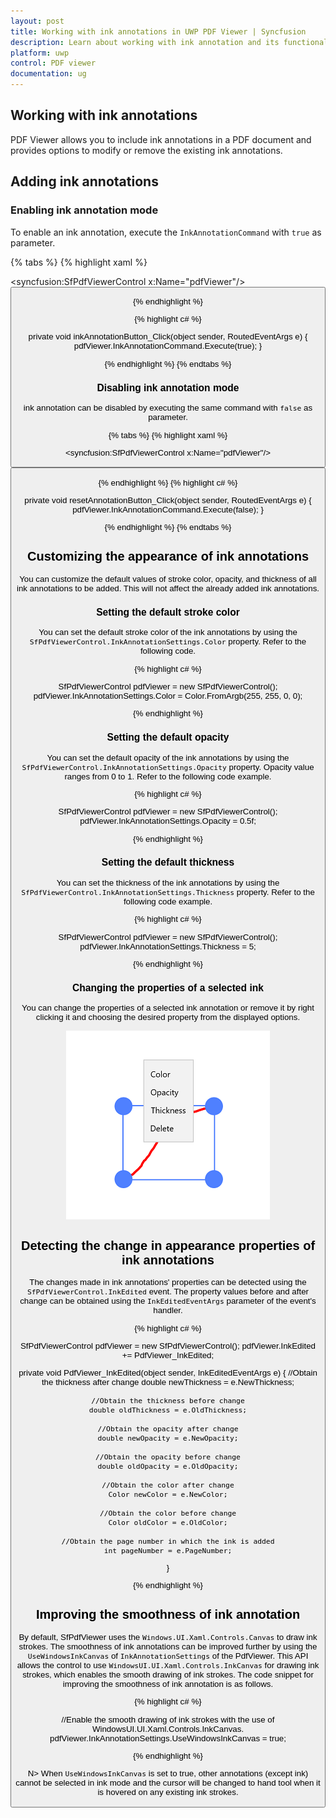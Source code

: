 ```yaml
---
layout: post
title: Working with ink annotations in UWP PDF Viewer | Syncfusion
description: Learn about working with ink annotation and its functionalities in Syncfusion Essential PDF viewer for UWP platform. 
platform: uwp
control: PDF viewer
documentation: ug
---
```


## Working with ink annotations

PDF Viewer allows you to include ink annotations in a PDF document and provides options to modify or remove the existing ink annotations.

## Adding ink annotations

### Enabling ink annotation mode

To enable an ink annotation, execute the `InkAnnotationCommand` with `true` as parameter.

{% tabs %}
{% highlight xaml %}

<syncfusion:SfPdfViewerControl x:Name="pdfViewer"/>
<Button x:Name="inkAnnotationButton" Click="inkAnnotationButton_Click"/>

{% endhighlight %}

{% highlight c# %}

private void inkAnnotationButton_Click(object sender, RoutedEventArgs e)
{
	pdfViewer.InkAnnotationCommand.Execute(true);
}

{% endhighlight %}
{% endtabs %}

### Disabling ink annotation mode

ink annotation can be disabled by executing the same command with `false` as parameter. 

{% tabs %}
{% highlight xaml %}

<syncfusion:SfPdfViewerControl x:Name="pdfViewer"/>
<Button x:Name="resetAnnotationButton" Click="resetAnnotationButton_Click" />

{% endhighlight %}
{% highlight c# %}

private void resetAnnotationButton_Click(object sender, RoutedEventArgs e)
{
	pdfViewer.InkAnnotationCommand.Execute(false);
}

{% endhighlight %}
{% endtabs %}

## Customizing the appearance of ink annotations

You can customize the default values of stroke color, opacity, and thickness of all ink annotations to be added. This will not affect the already added ink annotations.

### Setting the default stroke color

You can set the default stroke color of the ink annotations by using the `SfPdfViewerControl.InkAnnotationSettings.Color` property. Refer to the following code. 
 
{% highlight c# %}

SfPdfViewerControl pdfViewer = new SfPdfViewerControl();
pdfViewer.InkAnnotationSettings.Color = Color.FromArgb(255, 255, 0, 0);

{% endhighlight %}

### Setting the default opacity

You can set the default opacity of the ink annotations by using the `SfPdfViewerControl.InkAnnotationSettings.Opacity` property. Opacity value ranges from 0 to 1. Refer to the following code example.

{% highlight c# %}

SfPdfViewerControl pdfViewer = new SfPdfViewerControl();
pdfViewer.InkAnnotationSettings.Opacity = 0.5f; 

{% endhighlight %}

### Setting the default thickness

You can set the thickness of the ink annotations by using the `SfPdfViewerControl.InkAnnotationSettings.Thickness` property. Refer to the following code example. 

{% highlight c# %}

SfPdfViewerControl pdfViewer = new SfPdfViewerControl();
pdfViewer.InkAnnotationSettings.Thickness = 5;

{% endhighlight %}

### Changing the properties of a selected ink

You can change the properties of a selected ink annotation or remove it by right clicking it and choosing the desired property from the displayed options.

![Customtoolbarimage](images/image2.png)

## Detecting the change in appearance properties of ink annotations

The changes made in ink annotations' properties can be detected using the `SfPdfViewerControl.InkEdited` event. The property values before and after change can be obtained using the `InkEditedEventArgs` parameter of the event's handler. 

{% highlight c# %}

SfPdfViewerControl pdfViewer = new SfPdfViewerControl();
pdfViewer.InkEdited += PdfViewer_InkEdited;

private void PdfViewer_InkEdited(object sender, InkEditedEventArgs e)
{
	//Obtain the thickness after change
	double newThickness = e.NewThickness;
	
	//Obtain the thickness before change
	double oldThickness = e.OldThickness;
	
	//Obtain the opacity after change
	double newOpacity = e.NewOpacity;
	
	//Obtain the opacity before change
	double oldOpacity = e.OldOpacity;
	
	//Obtain the color after change
	Color newColor = e.NewColor;
	
	//Obtain the color before change
	Color oldColor = e.OldColor;
	
	//Obtain the page number in which the ink is added
	int pageNumber = e.PageNumber;
}

{% endhighlight %}

## Improving the smoothness of ink annotation

By default, SfPdfViewer uses the `Windows.UI.Xaml.Controls.Canvas` to draw ink strokes. The smoothness of ink annotations can be improved further by using the `UseWindowsInkCanvas` of `InkAnnotationSettings` of the PdfViewer. This API allows the control to use `WindowsUI.UI.Xaml.Controls.InkCanvas` for drawing ink strokes, which enables the smooth drawing of ink strokes. The code snippet for improving the smoothness of ink annotation is as follows.

{% highlight c# %}

//Enable the smooth drawing of ink strokes with the use of WindowsUI.UI.Xaml.Controls.InkCanvas.
pdfViewer.InkAnnotationSettings.UseWindowsInkCanvas = true;

{% endhighlight %}

N> When `UseWindowsInkCanvas` is set to true, other annotations (except ink) cannot be selected in ink mode and the cursor will be changed to hand tool when it is hovered on any existing ink strokes.

